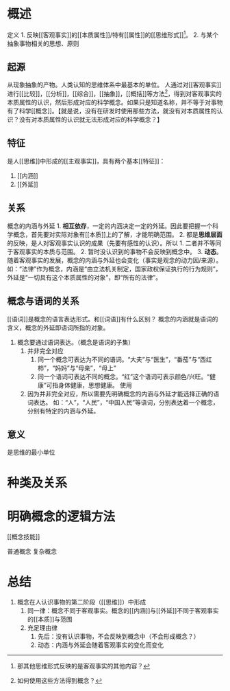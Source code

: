 # 概述
定义
	1. 反映[[客观事实]]的[[本质属性]]/特有[[属性]]的[[思维形式]][^1]。
	2. 与某个抽象事物相关的思想、原则
## 起源
从现象抽象的产物。人类认知的思维体系中最基本的单位。
人通过对[[客观事实]]进行[[比较]]，[[分析]]，[[综合]]，[[抽象]]，[[概括]]等方法[^2]，得到对客观事实的本质属性的认识，然后形成对应的科学概念。如果只是知道名称，并不等于对事物有了科学[[概念]]。【就是说，没有在研发时使用那些方法，就没有对本质属性的认识？没有对本质属性的认识就无法形成对应的科学概念？】
## 特征
是人[[思维]]中形成的[[主观事实]]，具有两个基本[[特征]]：
1. [[内涵]] 
2. [[外延]] 
## 关系
概念的内涵与外延
	1. **相互依存**，一定的内涵决定一定的外延。因此要把握一个科学概念，首先要对实际对象有[[本质]]上的了解，才能明确范围。
	2. 都是**思维层面**的反映，是人对客观事实认识的成果（先要有感性的认识）。所以
		1. 二者并不等同于客观事实的本质与范围。
		2. 暂时没认识到的事物不会反映到概念中。
	3. **动态**。随着客观事实的发展，概念的内涵与外延也会变化（事实是观念的动力因/来源）。
如：“法律”作为概念，内涵是“由立法机关制定，国家政权保证执行的行为规则”，外延是“一切具有这个本质属性的对象”，即“所有的法律”。
## 概念与语词的关系
[[语词]]是概念的语言表达形式。和[[词语]]有什么区别？
概念的内涵就是语词的含义，概念的外延即语词所指的对象。
1. 概念要通过语词表达。（概念是语词的子集）
	1. 并非完全对应
		1. 同一个概念可表达为不同的语词。“大夫”与“医生”，“番茄”与“西红柿”，“妈妈”与“母亲”，“母上”
		2. 同一个语词可表达不同的概念。“红”这个语词可表示颜色/兴旺。“健康”可指身体健康，思想健康。
使用
	1. 因为并非完全对应，所以需要先明确概念的内涵与外延才能选择正确的语词表达。
如：“人”，“人民”，“中国人民”等语词，分别表达着一个概念，分别有特定的内涵与外延。
## 意义
是思维的最小单位
# 种类及关系
# 明确概念的逻辑方法
[[概念技能]] 

普通概念
复杂概念

# 总结
1. 概念在人认识事物的第二阶段（[[思维]]）中形成
	1. 同一律：概念不同于客观事实。概念的[[内涵]]与[[外延]]不同于客观事实的[[本质]]与范围
	2. 充足理由律
		1. 先后：没有认识事物，不会反映到概念中（不会形成概念？）
		2. 动态：内涵与外延会随着客观事实的变化而变化


[^1]: 那其他思维形式反映的是客观事实的其他内容？
[^2]: 如何使用这些方法得到概念？